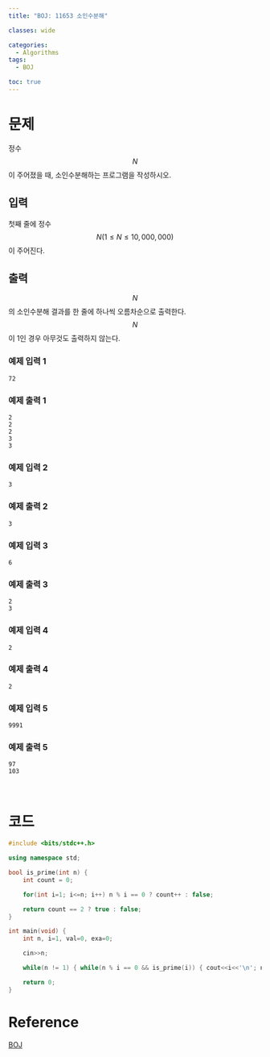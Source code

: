 ```yaml
---
title: "BOJ: 11653 소인수분해"

classes: wide

categories:
  - Algorithms
tags:
  - BOJ

toc: true
---
```


# 문제

정수 $$N$$이 주어졌을 때, 소인수분해하는 프로그램을 작성하시오.

## 입력

첫째 줄에 정수 $$N(1 \leq N \leq 10,000,000)$$이 주어진다.

## 출력

$$N$$의 소인수분해 결과를 한 줄에 하나씩 오름차순으로 출력한다. $$N$$이 1인 경우 아무것도 출력하지 않는다.

### 예제 입력 1

```shell
72
```

### 예제 출력 1

```shell
2
2
2
3
3
```

### 예제 입력 2

```shell
3
```

### 예제 출력 2

```shell
3
```

### 예제 입력 3

```shell
6
```

### 예제 출력 3

```shell
2
3
```

### 예제 입력 4

```shell
2
```

### 예제 출력 4

```shell
2
```

### 예제 입력 5

```shell
9991
```

### 예제 출력 5

```shell
97
103
```

<br/>

# 코드

```cpp
#include <bits/stdc++.h>

using namespace std;

bool is_prime(int n) {
    int count = 0;

    for(int i=1; i<=n; i++) n % i == 0 ? count++ : false;

    return count == 2 ? true : false;
}

int main(void) {
    int n, i=1, val=0, exa=0;

    cin>>n;

    while(n != 1) { while(n % i == 0 && is_prime(i)) { cout<<i<<'\n'; n /= i; } i++; }

    return 0;
}
```

# Reference

[BOJ](https://www.acmicpc.net/problem/11653)
